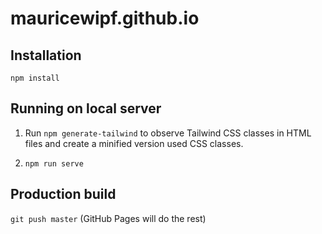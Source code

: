 # mauricewipf.github.io

## Installation

`npm install`

## Running on local server

1) Run `npm generate-tailwind` to observe Tailwind CSS classes in HTML files and create a minified version used CSS
   classes.

2) `npm run serve`

## Production build

`git push master` (GitHub Pages will do the rest)